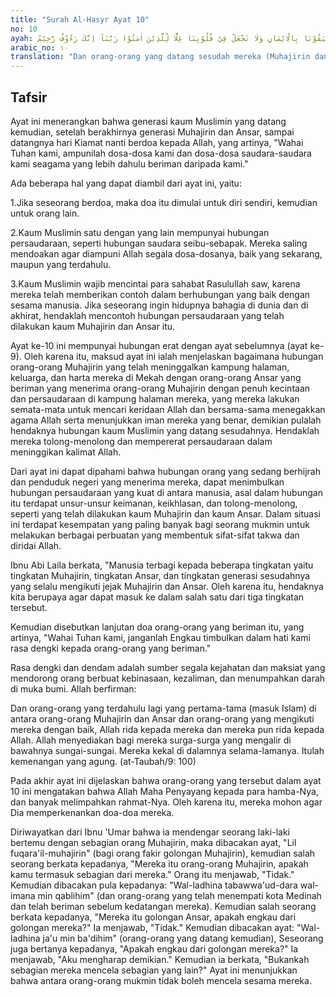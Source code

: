 ```yaml
---
title: "Surah Al-Hasyr Ayat 10"
no: 10
ayah: وَالَّذِيْنَ جَاۤءُوْ مِنْۢ بَعْدِهِمْ يَقُوْلُوْنَ رَبَّنَا اغْفِرْ لَنَا وَلِاِخْوَانِنَا الَّذِيْنَ سَبَقُوْنَا بِالْاِيْمَانِ وَلَا تَجْعَلْ فِيْ قُلُوْبِنَا غِلًّا لِّلَّذِيْنَ اٰمَنُوْا رَبَّنَآ اِنَّكَ رَءُوْفٌ رَّحِيْمٌ ࣖ 
arabic_no: ١٠
translation: "Dan orang-orang yang datang sesudah mereka (Muhajirin dan Ansar), mereka berdoa, “Ya Tuhan kami, ampunilah kami dan saudara-saudara kami yang telah beriman lebih dahulu dari kami, dan janganlah Engkau tanamkan kedengkian dalam hati kami terhadap orang-orang yang beriman. Ya Tuhan kami, Sungguh, Engkau Maha Penyantun, Maha Penyayang.”  "
---
```


## Tafsir

Ayat ini menerangkan bahwa generasi kaum Muslimin yang datang kemudian, setelah berakhirnya generasi Muhajirin dan Ansar, sampai datangnya hari Kiamat nanti berdoa kepada Allah, yang artinya, "Wahai Tuhan kami, ampunilah dosa-dosa kami dan dosa-dosa saudara-saudara kami seagama yang lebih dahulu beriman daripada kami."

Ada beberapa hal yang dapat diambil dari ayat ini, yaitu:

1.Jika seseorang berdoa, maka doa itu dimulai untuk diri sendiri, kemudian untuk orang lain.

2.Kaum Muslimin satu dengan yang lain mempunyai hubungan persaudaraan, seperti hubungan saudara seibu-sebapak. Mereka saling mendoakan agar diampuni Allah segala dosa-dosanya, baik yang sekarang, maupun yang terdahulu.

3.Kaum Muslimin wajib mencintai para sahabat Rasulullah saw, karena mereka telah memberikan contoh dalam berhubungan yang baik dengan sesama manusia. Jika seseorang ingin hidupnya bahagia di dunia dan di akhirat, hendaklah mencontoh hubungan persaudaraan yang telah dilakukan kaum Muhajirin dan Ansar itu.

Ayat ke-10 ini mempunyai hubungan erat dengan ayat sebelumnya (ayat ke-9). Oleh karena itu, maksud ayat ini ialah menjelaskan bagaimana hubungan orang-orang Muhajirin yang telah meninggalkan kampung halaman, keluarga, dan harta mereka di Mekah dengan orang-orang Ansar yang beriman yang menerima orang-orang Muhajirin dengan penuh kecintaan dan persaudaraan di kampung halaman mereka, yang mereka lakukan semata-mata untuk mencari keridaan Allah dan bersama-sama menegakkan agama Allah serta menunjukkan iman mereka yang benar, demikian pulalah hendaknya hubungan kaum Muslimin yang datang sesudahnya. Hendaklah mereka tolong-menolong dan mempererat persaudaraan dalam meninggikan kalimat Allah.

Dari ayat ini dapat dipahami bahwa hubungan orang yang sedang berhijrah dan penduduk negeri yang menerima mereka, dapat menimbulkan hubungan persaudaraan yang kuat di antara manusia, asal dalam hubungan itu terdapat unsur-unsur keimanan, keikhlasan, dan tolong-menolong, seperti yang telah dilakukan kaum Muhajirin dan kaum Ansar. Dalam situasi ini terdapat kesempatan yang paling banyak bagi seorang mukmin untuk melakukan berbagai perbuatan yang membentuk sifat-sifat takwa dan diridai Allah.

Ibnu Abi Laila berkata, "Manusia terbagi kepada beberapa tingkatan yaitu tingkatan Muhajirin, tingkatan Ansar, dan tingkatan generasi sesudahnya yang selalu mengikuti jejak Muhajirin dan Ansar. Oleh karena itu, hendaknya kita berupaya agar dapat masuk ke dalam salah satu dari tiga tingkatan tersebut.

Kemudian disebutkan lanjutan doa orang-orang yang beriman itu, yang artinya, "Wahai Tuhan kami, janganlah Engkau timbulkan dalam hati kami rasa dengki kepada orang-orang yang beriman."

Rasa dengki dan dendam adalah sumber segala kejahatan dan maksiat yang mendorong orang berbuat kebinasaan, kezaliman, dan menumpahkan darah di muka bumi. Allah berfirman:

Dan orang-orang yang terdahulu lagi yang pertama-tama (masuk Islam) di antara orang-orang Muhajirin dan Ansar dan orang-orang yang mengikuti mereka dengan baik, Allah rida kepada mereka dan mereka pun rida kepada Allah. Allah menyediakan bagi mereka surga-surga yang mengalir di bawahnya sungai-sungai. Mereka kekal di dalamnya selama-lamanya. Itulah kemenangan yang agung. (at-Taubah/9: 100)

Pada akhir ayat ini dijelaskan bahwa orang-orang yang tersebut dalam ayat 10 ini mengatakan bahwa Allah Maha Penyayang kepada para hamba-Nya, dan banyak melimpahkan rahmat-Nya. Oleh karena itu, mereka mohon agar Dia memperkenankan doa-doa mereka.

Diriwayatkan dari Ibnu 'Umar bahwa ia mendengar seorang laki-laki bertemu dengan sebagian orang Muhajirin, maka dibacakan ayat, "Lil fuqara'il-muhajirin" (bagi orang fakir golongan Muhajirin), kemudian salah seorang berkata kepadanya, "Mereka itu orang-orang Muhajirin, apakah kamu termasuk sebagian dari mereka." Orang itu menjawab, "Tidak." Kemudian dibacakan pula kepadanya: "Wal-ladhina tabawwa'ud-dara wal-imana min qablihim" (dan orang-orang yang telah menempati kota Medinah dan telah beriman sebelum kedatangan mereka). Kemudian salah seorang berkata kepadanya, "Mereka itu golongan Ansar, apakah engkau dari golongan mereka?" Ia menjawab, "Tidak." Kemudian dibacakan ayat: "Wal-ladhina ja'u min ba'dihim" (orang-orang yang datang kemudian), Seseorang juga bertanya kepadanya, "Apakah engkau dari golongan mereka?" Ia menjawab, "Aku mengharap demikian." Kemudian ia berkata, "Bukankah sebagian mereka mencela sebagian yang lain?" Ayat ini menunjukkan bahwa antara orang-orang mukmin tidak boleh mencela sesama mereka.